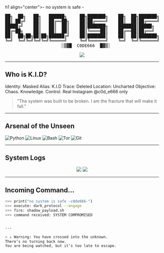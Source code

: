 h1 align="center">- no system is safe -</h1>

<pre align="center">
██╗  ██╗   ██╗   ██████╗     ██╗███████╗    ██╗  ██╗███████╗██████╗ ███████╗
██║ ██╔╝   ██║   ██╔══██╗    ██║██╔════╝    ██║  ██║██╔════╝██╔══██╗██╔════╝
█████╔╝    ██║   ██║  ██║    ██║███████╗    ███████║█████╗  ██████╔╝█████╗  
██╔═██╗    ██║   ██║  ██║    ██║╚════██║    ██╔══██║██╔══╝  ██╔══██╗██╔══╝  
██║  ██╗██╗██║██╗██████╔╝    ██║███████║    ██║  ██║███████╗██║  ██║███████╗
╚═╝  ╚═╝╚═╝╚═╝╚═╝╚═════╝     ╚═╝╚══════╝    ╚═╝  ╚═╝╚══════╝╚═╝  ╚═╝╚══════╝   
   ░▒▓█  C0DE666  █▓▒░
</pre>

<p align="center">
  <img src="https://readme-typing-svg.demolab.com?font=Source+Code+Pro&pause=1000&color=00FF00&center=true&vCenter=true&width=440&lines=Connection+established.;Decrypting+identity+...;K.I.D:+the+ghost+of+the+nether.;Welcome+back+to+the+abyss;" />
</p>

---

## Who is K.I.D?

Identity: Masked
Alias: K.I.D
Trace: Deleted
Location: Uncharted
Objective: Chaos. Knowledge. Control.
Real Instagram @c0d_e666 only

> "The system was built to be broken. I am the fracture that will make it fall."

---

## Arsenal of the Unseen

![Python](https://img.shields.io/badge/Python-black?style=for-the-badge&logo=python&logoColor=yellow)
![Linux](https://img.shields.io/badge/Linux-black?style=for-the-badge&logo=linux&logoColor=white)
![Bash](https://img.shields.io/badge/Bash-black?style=for-the-badge&logo=gnubash)
![Tor](https://img.shields.io/badge/Tor-black?style=for-the-badge&logo=tor-project&logoColor=purple)
![Git](https://img.shields.io/badge/Git-black?style=for-the-badge&logo=git)

---

## System Logs

<p align="center">
  <img src="https://github-readme-stats.vercel.app/api?username=c0de66&show_icons=true&theme=dracula&hide_title=true&hide_border=true" />
  <img src="https://github-readme-streak-stats.herokuapp.com/?user=c0de66&theme=dracula&hide_border=true" />
</p>

---

## Incoming Command...

```bash
>>> print("no system is safe -c0de666-")
>>> execute: dark_protocol --engage
>>> fire: shadow_payload.sh
>>> command received: SYSTEM COMPROMISED


---

> ⚠️ Warning: You have crossed into the unknown.
There’s no turning back now.
You are being watched, but it’s too late to escape.
